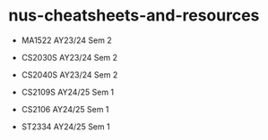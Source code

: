 # nus-cheatsheets-and-resources
- MA1522 AY23/24 Sem 2
- CS2030S AY23/24 Sem 2
- CS2040S AY23/24 Sem 2
  
- CS2109S AY24/25 Sem 1
- CS2106 AY24/25 Sem 1
- ST2334 AY24/25 Sem 1
